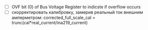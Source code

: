- [ ] OVF bit (0) of Bus Voltage Register to indicste if overflow occurs
- [ ] скорректировать калибровку, замерив реальный ток внешним амперметром: corrected_full_scale_cal = trunc(cal*real_current/ina219_current)  
